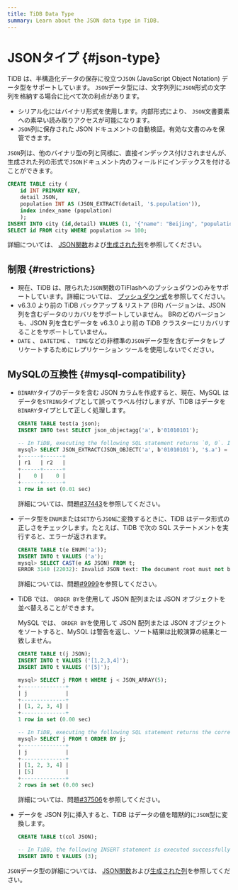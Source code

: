 ```yaml
---
title: TiDB Data Type
summary: Learn about the JSON data type in TiDB.
---
```


# JSONタイプ {#json-type}

TiDB は、半構造化データの保存に役立つ`JSON` (JavaScript Object Notation) データ型をサポートしています。 `JSON`データ型には、文字列列に`JSON`形式の文字列を格納する場合に比べて次の利点があります。

-   シリアル化にはバイナリ形式を使用します。内部形式により、 `JSON`文書要素への素早い読み取りアクセスが可能になります。
-   `JSON`列に保存された JSON ドキュメントの自動検証。有効な文書のみを保管できます。

`JSON`列は、他のバイナリ型の列と同様に、直接インデックス付けされませんが、生成された列の形式で`JSON`ドキュメント内のフィールドにインデックスを付けることができます。

```sql
CREATE TABLE city (
    id INT PRIMARY KEY,
    detail JSON,
    population INT AS (JSON_EXTRACT(detail, '$.population')),
    index index_name (population)
    );
INSERT INTO city (id,detail) VALUES (1, '{"name": "Beijing", "population": 100}');
SELECT id FROM city WHERE population >= 100;
```

詳細については、 [JSON関数](/functions-and-operators/json-functions.md)および[生成された列](/generated-columns.md)を参照してください。

## 制限 {#restrictions}

-   現在、TiDB は、限られた`JSON`関数のTiFlashへのプッシュダウンのみをサポートしています。詳細については、 [プッシュダウン式](/tiflash/tiflash-supported-pushdown-calculations.md#push-down-expressions)を参照してください。
-   v6.3.0 より前の TiDB バックアップ &amp; リストア (BR) バージョンは、JSON 列を含むデータのリカバリをサポートしていません。 BRのどのバージョンも、JSON 列を含むデータを v6.3.0 より前の TiDB クラスターにリカバリすることをサポートしていません。
-   `DATE` 、 `DATETIME` 、 `TIME`などの非標準の`JSON`データ型を含むデータをレプリケートするためにレプリケーション ツールを使用しないでください。

## MySQLの互換性 {#mysql-compatibility}

-   `BINARY`タイプのデータを含む JSON カラムを作成すると、現在、MySQL はデータを`STRING`タイプとして誤ってラベル付けしますが、TiDB はデータを`BINARY`タイプとして正しく処理します。

    ```sql
    CREATE TABLE test(a json);
    INSERT INTO test SELECT json_objectagg('a', b'01010101');

    -- In TiDB, executing the following SQL statement returns `0, 0`. In MySQL, executing the following SQL statement returns `0, 1`.
    mysql> SELECT JSON_EXTRACT(JSON_OBJECT('a', b'01010101'), '$.a') = "base64:type15:VQ==" AS r1, JSON_EXTRACT(a, '$.a') = "base64:type15:VQ==" AS r2 FROM test;
    +------+------+
    | r1   | r2   |
    +------+------+
    |    0 |    0 |
    +------+------+
    1 row in set (0.01 sec)
    ```

    詳細については、問題[#37443](https://github.com/pingcap/tidb/issues/37443)を参照してください。

-   データ型を`ENUM`または`SET`から`JSON`に変換するときに、TiDB はデータ形式の正しさをチェックします。たとえば、TiDB で次の SQL ステートメントを実行すると、エラーが返されます。

    ```sql
    CREATE TABLE t(e ENUM('a'));
    INSERT INTO t VALUES ('a');
    mysql> SELECT CAST(e AS JSON) FROM t;
    ERROR 3140 (22032): Invalid JSON text: The document root must not be followed by other values.
    ```

    詳細については、問題[#9999](https://github.com/pingcap/tidb/issues/9999)を参照してください。

-   TiDB では、 `ORDER BY`を使用して JSON 配列または JSON オブジェクトを並べ替えることができます。

    MySQL では、 `ORDER BY`を使用して JSON 配列または JSON オブジェクトをソートすると、MySQL は警告を返し、ソート結果は比較演算の結果と一致しません。

    ```sql
    CREATE TABLE t(j JSON);
    INSERT INTO t VALUES ('[1,2,3,4]');
    INSERT INTO t VALUES ('[5]');

    mysql> SELECT j FROM t WHERE j < JSON_ARRAY(5);
    +--------------+
    | j            |
    +--------------+
    | [1, 2, 3, 4] |
    +--------------+
    1 row in set (0.00 sec)

    -- In TiDB, executing the following SQL statement returns the correct sorting result. In MySQL, executing the following SQL statement returns the "This version of MySQL doesn't yet support 'sorting of non-scalar JSON values'." warning and the sorting result is inconsistent with the comparison result of `<`.
    mysql> SELECT j FROM t ORDER BY j;
    +--------------+
    | j            |
    +--------------+
    | [1, 2, 3, 4] |
    | [5]          |
    +--------------+
    2 rows in set (0.00 sec)
    ```

    詳細については、問題[#37506](https://github.com/pingcap/tidb/issues/37506)を参照してください。

-   データを JSON 列に挿入すると、TiDB はデータの値を暗黙的に`JSON`型に変換します。

    ```sql
    CREATE TABLE t(col JSON);

    -- In TiDB, the following INSERT statement is executed successfully. In MySQL, executing the following INSERT statement returns the "Invalid JSON text" error.
    INSERT INTO t VALUES (3);
    ```

`JSON`データ型の詳細については、 [JSON関数](/functions-and-operators/json-functions.md)および[生成された列](/generated-columns.md)を参照してください。
